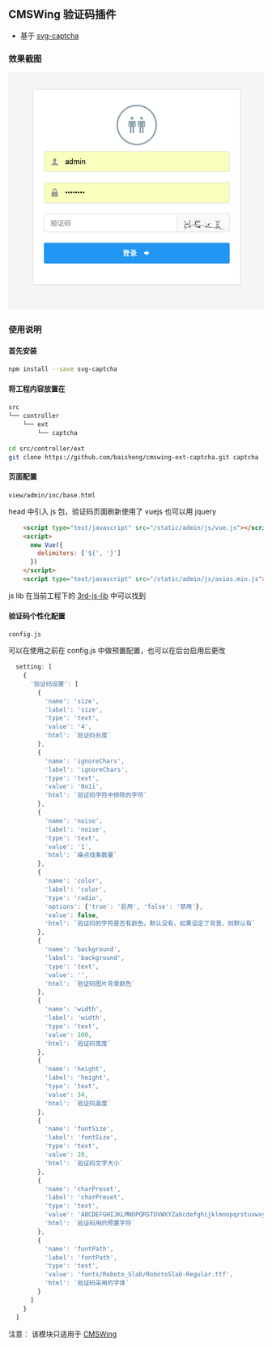 ## CMSWing 验证码插件 
* 基于 [svg-captcha](https://github.com/lemonce/svg-captcha)


### 效果截图
![](https://github.com/baisheng/cmswing-ext-captcha/blob/master/screenshot/signin.png?raw=true)

### 使用说明

#### 首先安装
```bash
npm install --save svg-captcha

```

#### 将工程内容放置在

```bash
src
└── controller 
    └── ext
        └── captcha
```

```bash
cd src/controller/ext
git clone https://github.com/baisheng/cmswing-ext-captcha.git captcha
```

#### 页面配置
    view/admin/inc/base.html 
    
head 中引入 js 包，验证码页面刷新使用了 vuejs 也可以用 jquery

```html
    <script type="text/javascript" src="/static/admin/js/vue.js"></script>
    <script>
      new Vue({
        delimiters: ['${', '}']
      })
    </script>
    <script type="text/javascript" src="/static/admin/js/axios.min.js"></script>
```

js lib 在当前工程下的 [3rd-js-lib](3rd-js-lib) 中可以找到

#### 验证码个性化配置
    config.js
    
可以在使用之前在 config.js 中做预置配置，也可以在后台启用后更改

```javascript
  setting: [
    {
      '验证码设置': [
        {
          'name': 'size',
          'label': 'size',
          'type': 'text',
          'value': '4',
          'html': `验证码长度`
        },
        {
          'name': 'ignoreChars',
          'label': 'ignoreChars',
          'type': 'text',
          'value': '0o1i',
          'html': `验证码字符中排除的字符`
        },
        {
          'name': 'noise',
          'label': 'noise',
          'type': 'text',
          'value': '1',
          'html': `噪点线条数量`
        },
        {
          'name': 'color',
          'label': 'color',
          'type': 'radio',
          'options': {'true': '启用', 'false': '禁用'},
          'value': false,
          'html': `验证码的字符是否有颜色，默认没有，如果设定了背景，则默认有`
        },
        {
          'name': 'background',
          'label': 'background',
          'type': 'text',
          'value': '',
          'html': `验证码图片背景颜色`
        },
        {
          'name': 'width',
          'label': 'width',
          'type': 'text',
          'value': 100,
          'html': `验证码宽度`
        },
        {
          'name': 'height',
          'label': 'height',
          'type': 'text',
          'value': 34,
          'html': `验证码高度`
        },
        {
          'name': 'fontSize',
          'label': 'fontSize',
          'type': 'text',
          'value': 28,
          'html': `验证码文字大小`
        },
        {
          'name': 'charPreset',
          'label': 'charPreset',
          'type': 'text',
          'value': 'ABCDEFGHIJKLMNOPQRSTUVWXYZabcdefghijklmnopqrstuvwxyz0123456789', // random character preset
          'html': `验证码用的预置字符`
        },
        {
          'name': 'fontPath',
          'label': 'fontPath',
          'type': 'text',
          'value': 'fonts/Roboto_Slab/RobotoSlab-Regular.ttf',
          'html': `验证码采用的字体`
        }
      ]
    }
  ]

```

注意： 该模块只适用于 [CMSWing](https://github.com/arterli/CmsWing)
